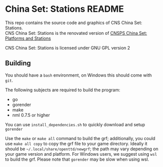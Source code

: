 # China Set: Stations README

This repo contains the source code and graphics of CNS China Set: Stations.\
CNS China Set: Stations is the renovated version of [CNSPS China Set: Platforms and Stations](https://www.github.com/openttd-china-set/china-set-platforms-and-stations)

CNS China Set: Stations is licensed under GNU GPL version 2

## Building

You should have a `bash` environment, on Windows this should come with `git`.

The following subjects are required to build the program:

- go
- gorender
- make
- nml 0.7.5 or higher

You can use `install_dependencies.sh` to quickly download and setup `gorender`

Use the `make` or `make all` command to build the grf; additionally, you could use `make all copy` to copy the grf file to your game directory. Ideally it should be `~/.local/share/openttd/newgrf`; the path may vary depending on your game version and platform.
For Windows users, we suggest using `wsl` to build the grf. Please note that `gorender` may be slow when using wsl.